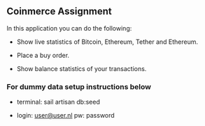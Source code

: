 ## Coinmerce Assignment

In this application you can do the following:

- Show live statistics of Bitcoin, Ethereum, Tether and Ethereum.

- Place a buy order.

- Show balance statistics of your transactions.

### For dummy data setup instructions below

- terminal:
sail artisan db:seed

- login:
user@user.nl
pw: password
